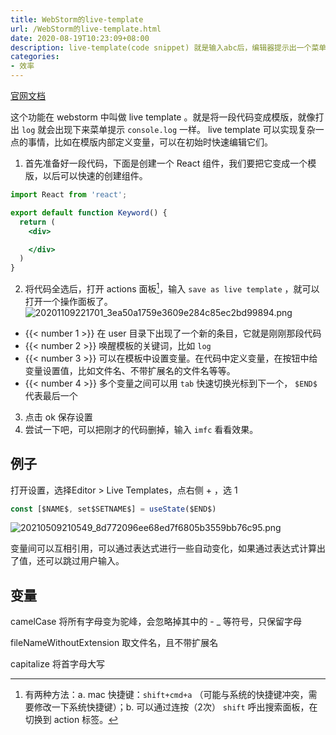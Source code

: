 ```yaml
---
title: WebStorm的live-template
url: /WebStorm的live-template.html
date: 2020-08-19T10:23:09+08:00
description: live-template(code snippet) 就是输入abc后，编辑器提示出一个菜单，选择后可以输入一段代码
categories:
- 效率
---
```


[官网文档](https://blog.jetbrains.com/webstorm/2018/01/using-and-creating-code-snippets/)

这个功能在 webstorm 中叫做 live template 。就是将一段代码变成模版，就像打出 `log` 就会出现下来菜单提示 `console.log` 一样。 live template 可以实现复杂一点的事情，比如在模版内部定义变量，可以在初始时快速编辑它们。

1. 首先准备好一段代码，下面是创建一个 React 组件，我们要把它变成一个模版，以后可以快速的创建组件。

```jsx
import React from 'react';

export default function Keyword() {
  return (
    <div>

    </div>
  )
}
```

2. 将代码全选后，打开 actions 面板[^1]，输入 `save as live template` ，就可以打开一个操作面板了。
![20201109221701_3ea50a1759e3609e284c85ec2bd99894.png](https://hugo-1256216240.cos.ap-chengdu.myqcloud.com/20201109221701_3ea50a1759e3609e284c85ec2bd99894.png "save as live template")
- {{< number 1 >}} 在 user 目录下出现了一个新的条目，它就是刚刚那段代码
- {{< number 2 >}} 唤醒模板的关键词，比如 `log`
- {{< number 3 >}} 可以在模板中设置变量。在代码中定义变量，在按钮中给变量设置值，比如文件名、不带扩展名的文件名等等。
- {{< number 4 >}} 多个变量之间可以用 `tab` 快速切换光标到下一个， `$END$` 代表最后一个 

3. 点击 ok 保存设置
4. 尝试一下吧，可以把刚才的代码删掉，输入 `imfc` 看看效果。

## 例子
打开设置，选择Editor > Live Templates，点右侧 + ，选 1

```ts
const [$NAME$, set$SETNAME$] = useState($END$)
```

![20210509210549_8d772096ee68ed7f6805b3559bb76c95.png](https://hugo-1256216240.cos.ap-chengdu.myqcloud.com/20210509210549_8d772096ee68ed7f6805b3559bb76c95.png)

变量间可以互相引用，可以通过表达式进行一些自动变化，如果通过表达式计算出了值，还可以跳过用户输入。

## 变量

camelCase 将所有字母变为驼峰，会忽略掉其中的 - _ 等符号，只保留字母

fileNameWithoutExtension 取文件名，且不带扩展名

capitalize 将首字母大写

[^1]: 有两种方法：a. mac 快捷键：`shift+cmd+a` （可能与系统的快捷键冲突，需要修改一下系统快捷键）；b. 可以通过连按（2次） `shift` 呼出搜索面板，在切换到 action 标签。